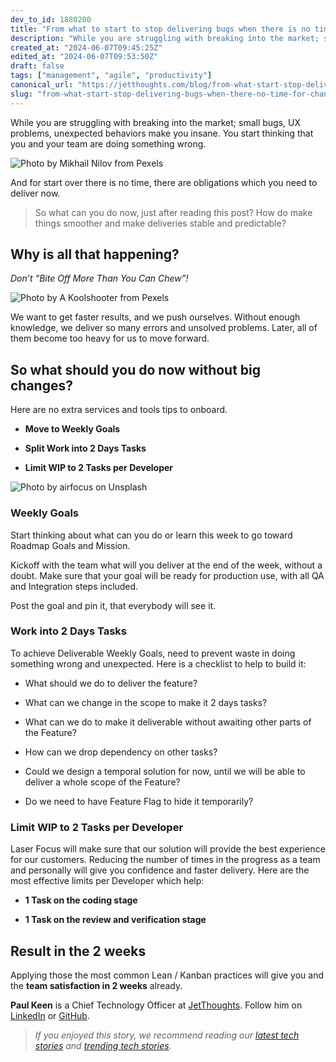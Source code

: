 ```yaml
---
dev_to_id: 1880200
title: "From what to start to stop delivering bugs when there is no time for changes?"
description: "While you are struggling with breaking into the market; small bugs, UX problems, unexpected behaviors..."
created_at: "2024-06-07T09:45:25Z"
edited_at: "2024-06-07T09:53:50Z"
draft: false
tags: ["management", "agile", "productivity"]
canonical_url: "https://jetthoughts.com/blog/from-what-start-stop-delivering-bugs-when-there-no-time-for-changes-management-agile/"
slug: "from-what-start-stop-delivering-bugs-when-there-no-time-for-changes-management-agile"
---
```

While you are struggling with breaking into the market; small bugs, UX problems, unexpected behaviors make you insane. You start thinking that you and your team are doing something wrong.

![Photo by [Mikhail Nilov](https://www.pexels.com/@mikhail-nilov?utm_content=attributionCopyText&utm_medium=referral&utm_source=pexels) from [Pexels](https://www.pexels.com/photo/man-in-blue-dress-shirt-wearing-black-framed-eyeglasses-7534779/?utm_content=attributionCopyText&utm_medium=referral&utm_source=pexels)](https://cdn-images-1.medium.com/max/8000/1*t59S78BtUSUL_RIvMdnJMQ.jpeg)

And for start over there is no time, there are obligations which you need to deliver now.
>  So what can you do now, just after reading this post? How do make things smoother and make deliveries stable and predictable?

## Why is all that happening?

*Don’t “Bite Off More Than You Can Chew”!*

![Photo by [A Koolshooter](https://www.pexels.com/@tom-leishman?utm_content=attributionCopyText&utm_medium=referral&utm_source=pexels) from [Pexels](https://www.pexels.com/photo/man-in-an-astronaut-costume-hitchhiking-5259406/?utm_content=attributionCopyText&utm_medium=referral&utm_source=pexels)](https://cdn-images-1.medium.com/max/8960/1*CQpdaOW3XAk3pCPr_B7yJQ.jpeg)

We want to get faster results, and we push ourselves. Without enough knowledge, we deliver so many errors and unsolved problems. Later, all of them become too heavy for us to move forward.

## So what should you do now without big changes?

Here are no extra services and tools tips to onboard.

* **Move to Weekly Goals**

* **Split Work into 2 Days Tasks**

* **Limit WIP to 2 Tasks per Developer**

![Photo by [airfocus](https://unsplash.com/@airfocus?utm_source=unsplash&utm_medium=referral&utm_content=creditCopyText) on [Unsplash](https://unsplash.com/s/photos/kanban?utm_source=unsplash&utm_medium=referral&utm_content=creditCopyText)](https://cdn-images-1.medium.com/max/12000/1*VYNsvK9Lk2bvIpnFD2XC-w.jpeg)

### Weekly Goals

Start thinking about what can you do or learn this week to go toward Roadmap Goals and Mission.

Kickoff with the team what will you deliver at the end of the week, without a doubt. Make sure that your goal will be ready for production use, with all QA and Integration steps included.

Post the goal and pin it, that everybody will see it.

### Work into 2 Days Tasks

To achieve Deliverable Weekly Goals, need to prevent waste in doing something wrong and unexpected. Here is a checklist to help to build it:

* What should we do to deliver the feature?

* What can we change in the scope to make it 2 days tasks?

* What can we do to make it deliverable without awaiting other parts of the Feature?

* How can we drop dependency on other tasks?

* Could we design a temporal solution for now, until we will be able to deliver a whole scope of the Feature?

* Do we need to have Feature Flag to hide it temporarily?

### Limit WIP to 2 Tasks per Developer

Laser Focus will make sure that our solution will provide the best experience for our customers. Reducing the number of times in the progress as a team and personally will give you confidence and faster delivery. Here are the most effective limits per Developer which help:

* **1 Task on the coding stage**

* **1 Task on the review and verification stage**

## Result in the 2 weeks

Applying those the most common Lean / Kanban practices will give you and the **team satisfaction in 2 weeks** already.

**Paul Keen** is a Chief Technology Officer at [JetThoughts](https://www.jetthoughts.com/). Follow him on[ ](https://twitter.com/ChrisKeathley)[LinkedIn](https://www.linkedin.com/in/paul-keen/) or [GitHub](https://github.com/pftg).
>  *If you enjoyed this story, we recommend reading our [latest tech stories](https://jtway.co/latest) and [trending tech stories](https://jtway.co/trending).*
